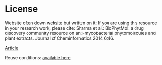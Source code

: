 # License

Website often down [website](http://ab-openlab.csir.res.in/biophytmol/)
but written on it: 
If you are using this resource in your research work, please cite: 
Sharma et al.: BioPhytMol: a drug discovery community resource on anti-mycobacterial phytomolecules and plant extracts. Journal of Cheminformatics 2014 6:46. 

[Article](https://jcheminf.biomedcentral.com/articles/10.1186/s13321-014-0046-2) 

Reuse conditions:
[available here](https://s100.copyright.com/AppDispatchServlet?title=BioPhytMol%3A%20a%20drug%20discovery%20community%20resource%20on%20anti-mycobacterial%20phytomolecules%20and%20plant%20extracts&author=Arun%20Sharma%20et%20al&contentID=10.1186%2Fs13321-014-0046-2&publication=1758-2946&publicationDate=2014-10-11&publisherName=SpringerNature&orderBeanReset=true)